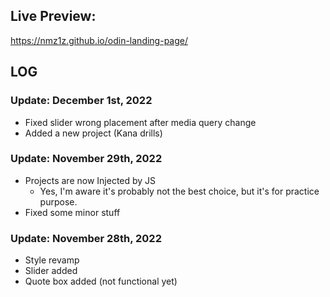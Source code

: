 ## Live Preview:
https://nmz1z.github.io/odin-landing-page/

## LOG
### Update: December 1st, 2022
- Fixed slider wrong placement after media query change
- Added a new project (Kana drills)

### Update: November 29th, 2022
- Projects are now Injected by JS
    - Yes, I'm aware it's probably not the best choice, but it's for practice purpose.
- Fixed some minor stuff

### Update: November 28th, 2022
- Style revamp
- Slider added
- Quote box added (not functional yet)